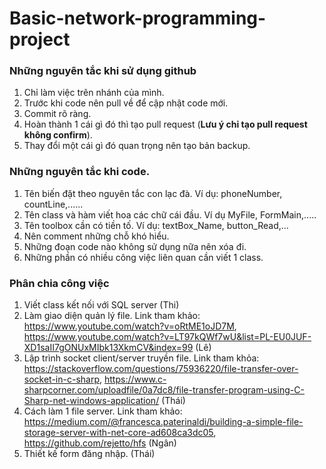 # Basic-network-programming-project
### Những nguyên tắc khi sử dụng github
1. Chỉ làm việc trên nhánh của mình.
2. Trước khi code nên pull về để cập nhật code mới.
3. Commit rõ ràng.
3. Hoàn thành 1 cái gì đó thì tạo pull request (**Lưu ý chỉ tạo pull request không confirm**).
4. Thay đổi một cái gì đó quan trọng nên tạo bản backup.
### Những nguyên tắc khi code.
1. Tên biến đặt theo nguyên tắc con lạc đà. Ví dụ: phoneNumber, countLine,......
2. Tên class và hàm viết hoa các chữ cái đầu. Ví dụ MyFile, FormMain,.....
3. Tên toolbox cần có tiền tố. Ví dụ: textBox_Name, button_Read,...
4. Nên comment những chỗ khó hiểu.
5. Những đoạn code nào không sử dụng nữa nên xóa đi.
6. Những phần có nhiều công việc liên quan cần viết 1 class.
### Phân chia công việc
1. Viết class kết nối với SQL server (Thi)
2. Làm giao diện quản lý file. Link tham khảo: <https://www.youtube.com/watch?v=oRtME1oJD7M>, <https://www.youtube.com/watch?v=LT97kQWf7wU&list=PL-EU0JUF-XD1saII7gONUxMIbk13XkmCV&index=99> (Lê)
3. Lập trình socket client/server truyền file. Link tham khỏa: <https://stackoverflow.com/questions/75936220/file-transfer-over-socket-in-c-sharp>, <https://www.c-sharpcorner.com/uploadfile/0a7dc8/file-transfer-program-using-C-Sharp-net-windows-application/> (Thái)
4. Cách làm 1 file server. Link tham khảo: <https://medium.com/@francesca.paterinaldi/building-a-simple-file-storage-server-with-net-core-ad608ca3dc05>, <https://github.com/rejetto/hfs> (Ngân)
5. Thiết kế form đăng nhập. (Thái)
